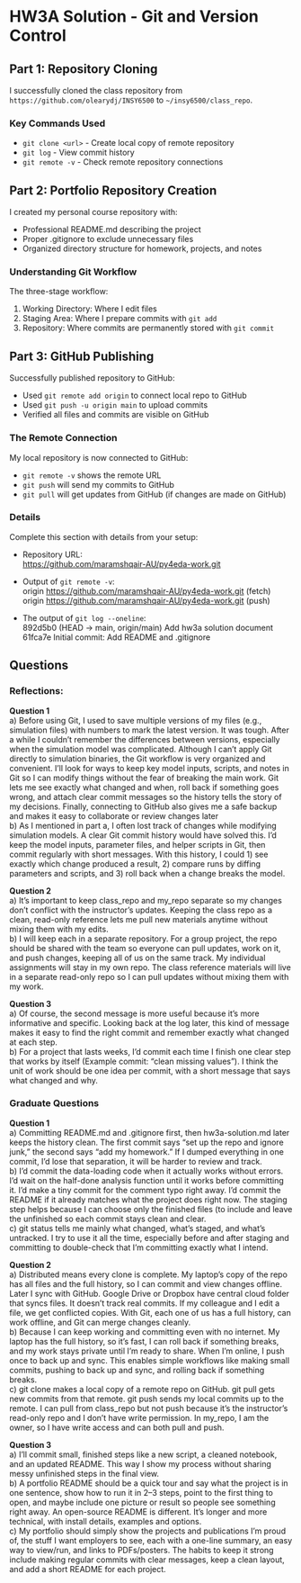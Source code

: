# HW3A Solution - Git and Version Control
## Part 1: Repository Cloning
I successfully cloned the class repository from `https://github.com/olearydj/INSY6500` to
`~/insy6500/class_repo`.
### Key Commands Used
- `git clone <url>` - Create local copy of remote repository
- `git log` - View commit history
- `git remote -v` - Check remote repository connections
## Part 2: Portfolio Repository Creation
I created my personal course repository with:
- Professional README.md describing the project
- Proper .gitignore to exclude unnecessary files
- Organized directory structure for homework, projects, and notes
### Understanding Git Workflow
The three-stage workflow:
1. Working Directory: Where I edit files
2. Staging Area: Where I prepare commits with `git add`
3. Repository: Where commits are permanently stored with `git commit`
## Part 3: GitHub Publishing
Successfully published repository to GitHub:
- Used `git remote add origin` to connect local repo to GitHub
- Used `git push -u origin main` to upload commits
- Verified all files and commits are visible on GitHub
### The Remote Connection
My local repository is now connected to GitHub:
- `git remote -v` shows the remote URL
- `git push` will send my commits to GitHub
- `git pull` will get updates from GitHub (if changes are made on GitHub)
### Details
Complete this section with details from your setup:
- Repository URL:   
  https://github.com/maramshqair-AU/py4eda-work.git  

- Output of `git remote -v`:   
  origin  https://github.com/maramshqair-AU/py4eda-work.git (fetch)  
  origin  https://github.com/maramshqair-AU/py4eda-work.git (push)  

- The output of `git log --oneline`:   
  892d5b0 (HEAD -> main, origin/main) Add hw3a solution document  
  61fca7e Initial commit: Add README and .gitignore  
## Questions
### Reflections:
**Question 1**  
a) Before using Git, I used to save multiple versions of my files (e.g., simulation files) with numbers to mark the latest version. It was tough. After a while I couldn’t remember the differences between versions, especially when the simulation model was complicated. Although I can’t apply Git directly to simulation binaries, the Git workflow is very organized and convenient. I’ll look for ways to keep key model inputs, scripts, and notes in Git so I can modify things without the fear of breaking the main work. Git lets me see exactly what changed and when, roll back if something goes wrong, and attach clear commit messages so the history tells the story of my decisions. Finally, connecting to GitHub also gives me a safe backup and makes it easy to collaborate or review changes later  
b) As I mentioned in part a, I often lost track of changes while modifying simulation models. A clear Git commit history would have solved this. I’d keep the model inputs, parameter files, and helper scripts in Git, then commit regularly with short messages. With this history, I could 1) see exactly which change produced a result, 2) compare runs by diffing parameters and scripts, and 3) roll back when a change breaks the model.  
  
**Question 2**  
a) It’s important to keep class_repo and my_repo separate so my changes don’t conflict with the instructor’s updates. Keeping the class repo as a clean, read-only reference lets me pull new materials anytime without mixing them with my edits.  
b) I will keep each in a separate repository. For a group project, the repo should be shared with the team so everyone can pull updates, work on it, and push changes, keeping all of us on the same track. My individual assignments will stay in my own repo. The class reference materials will live in a separate read-only repo so I can pull updates without mixing them with my work.  
  
**Question 3**  
a) Of course, the second message is more useful because it’s more informative and specific. Looking back at the log later, this kind of message makes it easy to find the right commit and remember exactly what changed at each step.  
b) For a project that lasts weeks, I’d commit each time I finish one clear step that works by itself (Example commit: “clean missing values”). I think the unit of work should be one idea per commit, with a short message that says what changed and why.  
  
### Graduate Questions  
**Question 1**  
a) Committing README.md and .gitignore first, then hw3a-solution.md later keeps the history clean. The first commit says “set up the repo and ignore junk,” the second says “add my homework.” If I dumped everything in one commit, I’d lose that separation, it will be harder to review and track.  
b) I’d commit the data-loading code when it actually works without errors. I’d wait on the half-done analysis function until it works before committing it. I’d make a tiny commit for the comment typo right away. I’d commit the README if it already matches what the project does right now. The staging step helps because I can choose only the finished files (to include and leave the unfinished so each commit stays clean and clear.  
c) git status tells me mainly what changed, what’s staged, and what’s untracked. I try to use it all the time, especially before and after staging and committing to double-check that I’m committing exactly what I intend.  
  
**Question 2**  
a) Distributed means every clone is complete. My laptop’s copy of the repo has all files and the full history, so I can commit and view changes offline. Later I sync with GitHub. Google Drive or Dropbox have central cloud folder that syncs files. It doesn’t track real commits. If my colleague and I edit a file, we get conflicted copies. With Git, each one of us has a full history, can work offline, and Git can merge changes cleanly.  
b) Because I can keep working and committing even with no internet. My laptop has the full history, so it’s fast, I can roll back if something breaks, and my work stays private until I’m ready to share. When I’m online, I push once to back up and sync. This enables simple workflows like making small commits, pushing to back up and sync, and rolling back if something breaks.  
c) git clone makes a local copy of a remote repo on GitHub. git pull gets new commits from that remote. git push sends my local commits up to the remote. I can pull from class_repo but not push because it’s the instructor’s read-only repo and I don’t have write permission. In my_repo, I am the owner, so I have write access and can both pull and push.  
  
**Question 3**  
a) I’ll commit small, finished steps like a new script, a cleaned notebook, and an updated README. This way I show my process without sharing messy unfinished steps in the final view.  
b) A portfolio README should be a quick tour and say what the project is in one sentence, show how to run it in 2–3 steps, point to the first thing to open, and maybe include one picture or result so people see something right away. An open-source README is different. It’s longer and more technical, with install details, examples and options.  
c) My portfolio should simply show the projects and publications I’m proud of, the stuff I want employers to see, each with a one-line summary, an easy way to view/run, and links to PDFs/posters. The habits to keep it strong include making regular commits with clear messages, keep a clean layout, and  add a short README for each project.  
 



